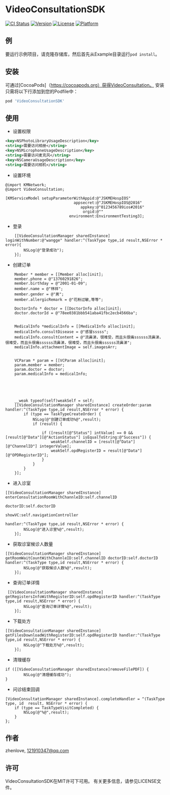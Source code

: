 # VideoConsultationSDK

[![CI Status](https://img.shields.io/travis/zhenlove/VideoConsultationSDK.svg?style=flat)](https://travis-ci.org/zhenlove/VideoConsultationSDK)
[![Version](https://img.shields.io/cocoapods/v/VideoConsultationSDK.svg?style=flat)](https://cocoapods.org/pods/VideoConsultationSDK)
[![License](https://img.shields.io/cocoapods/l/VideoConsultationSDK.svg?style=flat)](https://cocoapods.org/pods/VideoConsultationSDK)
[![Platform](https://img.shields.io/cocoapods/p/VideoConsultationSDK.svg?style=flat)](https://cocoapods.org/pods/VideoConsultationSDK)

## 例

要运行示例项目，请克隆存储库，然后首先从Example目录运行`pod install`。


## 安装

可通过[CocoaPods]（https://cocoapods.org）获得VideoConsultation。 安装
只需将以下行添加到您的Podfile中：

```ruby
pod 'VideoConsultationSDK'
```

## 使用

- 设置权限
```xml
<key>NSPhotoLibraryUsageDescription</key>
<string>需要访问相册</string>
<key>NSMicrophoneUsageDescription</key>
<string>需要访问麦克风</string>
<key>NSCameraUsageDescription</key>
<string>需要访问相机</string>
```

- 设置环境
```objc
@import KMNetwork;
@import VideoConsultation;

[KMServiceModel setupParameterWithAppid:@"JSKMEHospIOS"
                              appsecret:@"JSKMEHospIOS@2016"
                                 appkey:@"0123456789ios#2016"
                                  orgid:@""
                            environment:EnvironmentTesting3];
```
- 登录
```objc
    [[VideoConsultationManager sharedInstance] loginWithNumber:@"wangge" handler:^(TaskType type,id result,NSError * error){
        NSLog(@"登录成功");
    }];
```

- 创建订单
```objc
    Member * member = [[Member alloc]init];
    member.phone = @"13760291826";
    member.birthday = @"2001-01-09";
    member.name = @"林祥";
    member.gender = @"男";
    member.allergicRemark = @"花粉过敏,等等";
    
    DoctorInfo * doctor = [[DoctorInfo alloc]init];
    doctor.doctorId = @"78ee0381bbb541aba41fbc2ecb4566ba";

    
    MedicalInfo *medicalInfo = [[MedicalInfo alloc]init];
    medicalInfo.consultDisease = @"感冒sssss";
    medicalInfo.consultContent = @"流鼻涕，很难受，而且头很痛ssssss流鼻涕，很难受，而且头很痛ssssss流鼻涕，很难受，而且头很痛ssssss流鼻涕";
    medicalInfo.attachmentImage = self.imagesArr;
    
    
    VCParam * param = [[VCParam alloc]init];
    param.member = member;
    param.doctor = doctor;
    param.medicalInfo = medicalInfo;
    
    

    
    
    __weak typeof(self)weakSelf = self;
    [[VideoConsultationManager sharedInstance] createOrder:param handler:^(TaskType type,id result,NSError * error) {
        if (type == TaskTypeCreateOrder) {
            NSLog(@"创建订单成功%@",result);
            if (result) {

                if ([result[@"Status"] intValue] == 0 && [result[@"Data"][@"ActionStatus"] isEqualToString:@"Success"]) {
                    weakSelf.channelID = [result[@"Data"][@"ChannelID"] integerValue];
                    weakSelf.opdRegisterID = result[@"Data"][@"OPDRegisterID"];
                }
            }
        }
    }];
```

- 进入诊室
```objc
[[VideoConsultationManager sharedInstance] enterConsultationRoomWithChannleID:self.channelID
                                                                         doctorID:self.doctorID
                                                                           showVC:self.navigationController
                                                                          handler:^(TaskType type,id result,NSError * error) {
        NSLog(@"进入诊室%@",result);
    }];
```

- 获取诊室候诊人数量
```objc
[[VideoConsultationManager sharedInstance] getRoomWaitCountWithChannleID:self.channelID doctorID:self.doctorID handler:^(TaskType type,id result,NSError * error) {
        NSLog(@"获取候诊人数%@",result);
    }];
```

- 查询订单详情
```objc
 [[VideoConsultationManager sharedInstance] getRegistersInfoWithRegisterID:self.opdRegisterID handler:^(TaskType type,id result,NSError * error) {
        NSLog(@"查询订单详情%@",result);
    }];
```
- 下载处方
```objc
[[VideoConsultationManager sharedInstance] getFilesDownloadWithRegisterID:self.opdRegisterID handler:^(TaskType type,id result,NSError * error) {
        NSLog(@"下载处方%@",result);
    }];
```

- 清理缓存
```objc
if ([[VideoConsultationManager sharedInstance]removeFilePDF]) {
        NSLog(@"清理缓存成功");
}
```

- 问诊结束回调
```objc
[VideoConsultationManager sharedInstance].completeHandler = ^(TaskType type, id  result, NSError * error) {
    if (type == TaskTypeVisitCompleted) {
        NSLog(@"%@",result);
    }
};
```
## 作者

zhenlove, 121910347@qq.com

## 许可

VideoConsultationSDK在MIT许可下可用。 有关更多信息，请参见LICENSE文件。
